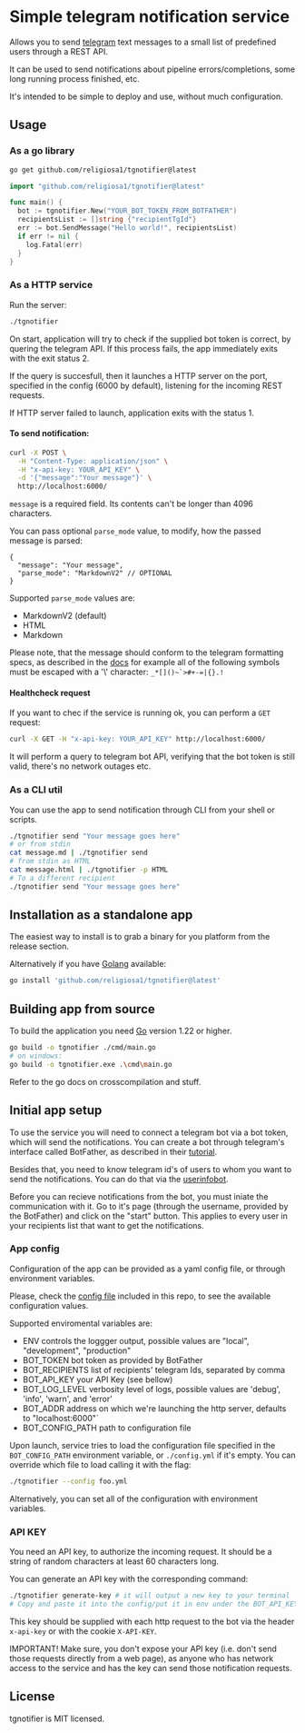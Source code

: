 # Simple telegram notification service

Allows you to send [telegram](https://telegram.org/) text messages to a small 
list of predefined users through a REST API.

It can be used to send notifications about pipeline errors/completions, 
some long running process finished, etc.

It's intended to be simple to deploy and use, without much configuration.


## Usage

### As a go library

```sh
go get github.com/religiosa1/tgnotifier@latest
```

```go
import "github.com/religiosa1/tgnotifier@latest"

func main() {
  bot := tgnotifier.New("YOUR_BOT_TOKEN_FROM_BOTFATHER")
  recipientsList := []string {"recipientTgId"}
  err := bot.SendMessage("Hello world!", recipientsList)
  if err != nil {
    log.Fatal(err)
  }
}
```

### As a HTTP service

Run the server:
```sh
./tgnotifier
```
On start, application will try to check if the supplied bot token is correct, by
quering the telegram API. If this process fails, the app immediately exits with
the exit status 2.

If the query is succesfull, then it launches a HTTP server on the port, specified
in the config (6000 by default), listening for the incoming REST requests.

If HTTP server failed to launch, application exits with the status 1.

#### To send notification:

```sh
curl -X POST \
  -H "Content-Type: application/json" \
  -H "x-api-key: YOUR_API_KEY" \
  -d '{"message":"Your message"}' \
  http://localhost:6000/
```

`message` is a required field. Its contents can't be longer than 4096 characters.

You can pass optional `parse_mode` value, to modify, how the passed message is 
parsed:

```jsonc
{
  "message": "Your message",
  "parse_mode": "MarkdownV2" // OPTIONAL
}
```

Supported `parse_mode` values are:
- MarkdownV2 (default)
- HTML
- Markdown

Please note, that the message should conform to the telegram formatting specs,
as described in the [docs](https://core.telegram.org/bots/api#formatting-options)
for example all of the following symbols must be escaped with a '\\' character: 
```_*[]()~`>#+-=|{}.!```

#### Healthcheck request

If you want to chec if the service is running ok, you can perform a `GET` request:
```sh
curl -X GET -H "x-api-key: YOUR_API_KEY" http://localhost:6000/
```
It will perform a query to telegram bot API, verifying that the bot token is still
valid, there's no network outages etc.

### As a CLI util

You can use the app to send notification through CLI
from your shell or scripts.

```sh
./tgnotifier send "Your message goes here"
# or from stdin
cat message.md | ./tgnotifier send
# from stdin as HTML
cat message.html | ./tgnotifier -p HTML
# To a different recipient
./tgnotifier send "Your message goes here"
```

## Installation as a standalone app
The easiest way to install is to grab a binary for you platform from the
release section. 

Alternatively if you have [Golang](https://go.dev/) available:

```sh
go install 'github.com/religiosa1/tgnotifier@latest'
```

## Building app from source

To build the application you need [Go](https://go.dev/) version 1.22 or higher.

```sh
go build -o tgnotifier ./cmd/main.go 
# on windows:
go build -o tgnotifier.exe .\cmd\main.go
```

Refer to the go docs on crosscompilation and stuff.

## Initial app setup

To use the service you will need to connect a telegram bot via a bot token, 
which will send the notifications. You can create a bot through
telegram's interface called BotFather, as described in their 
[tutorial](https://core.telegram.org/bots/tutorial#getting-ready).

Besides that, you need to know telegram id's of users to whom you want to 
send the notifications. You can do that via the [userinfobot](https://t.me/userinfobot).

Before you can recieve notifications from the bot, you must iniate the communication
with it. Go to it's page (through the username, provided by the BotFather) and
click on the "start" button. This applies to every user in your recipients list
that want to get the notifications.

### App config

Configuration of the app can be provided as a yaml config file, or through
environment variables.

Please, check the [config file](./config.yml) included in this repo, to see the
available configuration values.

Supported enviromental variables are:
- ENV controls the loggger output, possible values are "local", "development", "production"
- BOT_TOKEN bot token as provided by BotFather
- BOT_RECIPIENTS list of recipients' telegram Ids, separated by comma
- BOT_API_KEY your API Key (see bellow)
- BOT_LOG_LEVEL verbosity level of logs, possible values are 'debug', 'info', 'warn', and 'error'
- BOT_ADDR address on which we're launching the http server, defaults to "localhost:6000"`
- BOT_CONFIG_PATH path to configuration file

Upon launch, service tries to load the configuration file specified in the 
`BOT_CONFIG_PATH` environment variable, or `./config.yml` if it's empty. 
You can override which file to load calling it with the flag:

```sh
./tgnotifier --config foo.yml
```

Alternatively, you can set all of the configuration with environment variables.

### API KEY
You need an API key, to authorize the incoming request. 
It should be a string of random characters at least 60 characters long. 

You can generate an API key with the corresponding command:

```sh
./tgnotifier generate-key # it will output a new key to your terminal
# Copy and paste it into the config/put it in env under the BOT_API_KEY
```

This key should be supplied with each http request to the bot via the header 
`x-api-key` or with the cookie `X-API-KEY`.

IMPORTANT! Make sure, you don't expose your API key (i.e. don't send those requests
directly from a web page), as anyone who has network access to the service and
has the key can send those notification requests.


## License
tgnotifier is MIT licensed.